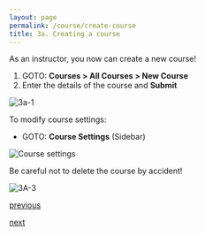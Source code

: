 ```yaml
---
layout: page
permalink: /course/create-course
title: 3a. Creating a course
---
```

	
As an instructor, you now can create a new course!
  1. GOTO: **Courses > All Courses > New Course**
  2. Enter the details of the course and **Submit**

![3a-1](https://zhengwei143.github.io/Coursemology-help/images/3A-1.gif)

To modify course settings: 
  * GOTO: **Course Settings** (Sidebar)

![Course settings](https://zhengwei143.github.io/Coursemology-help/images/3A-2.png)

Be careful not to delete the course by accident!

![3A-3](https://zhengwei143.github.io/Coursemology-help/images/3A-3.gif)

[previous](https://zhengwei143.github.io/Coursemology-help/coursemology/settings)

[next](https://zhengwei143.github.io/Coursemology-help/course/add-manage-users)